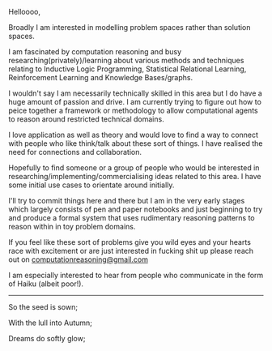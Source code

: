 Helloooo,

Broadly I am interested in modelling problem spaces rather than solution spaces.

I am fascinated by computation reasoning and busy researching(privately)/learning about various methods and techniques relating to Inductive Logic Programming,
Statistical Relational Learning, Reinforcement Learning and Knowledge Bases/graphs. 

I wouldn't say I am necessarily technically skilled in this area but I do have a huge amount of passion and drive. I am currently trying to figure out how
to peice together a framework or methodology to allow computational agents to reason around restricted technical domains.

I love application as well as theory and would love to find a way to 
connect with people who like think/talk about these sort of things. I have realised the need for connections and collaboration. 

Hopefully to find someone or a group of people who would be interested in researching/implementing/commercialising ideas related to this area. I have some 
initial use cases to orientate around initially. 

I'll try to commit things here and there but I am in the very early stages which largely consists of pen and paper notebooks and just beginning to try and 
produce a formal system that uses rudimentary reasoning patterns to reason within in toy problem domains.

If you feel like these sort of problems give you wild eyes and your hearts race with excitement or are just interested in fucking shit up please reach out on 
computationreasoning@gmail.com

I am especially interested to hear from people who communicate in the form of Haiku (albeit poor!).

---------

So the seed is sown;

With the lull into Autumn;

Dreams do softly glow;
